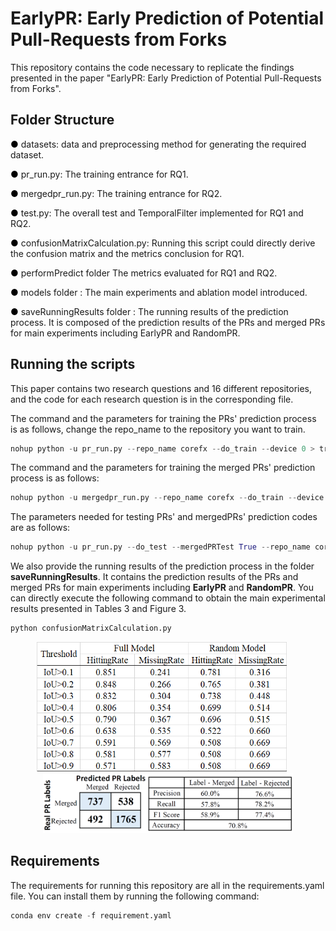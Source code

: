 # EarlyPR: Early Prediction of Potential Pull-Requests from Forks
This repository contains the code necessary to replicate the findings presented in the paper "EarlyPR: Early Prediction of Potential Pull-Requests from Forks".

## Folder Structure
<span style="color:black">●</span> datasets: data and preprocessing method for generating the required dataset.

<span style="color:black">●</span> pr_run.py: The training entrance for RQ1.

<span style="color:black">●</span> mergedpr_run.py: The training entrance for RQ2.

<span style="color:black">●</span> test.py: The overall test and TemporalFilter implemented  for RQ1 and RQ2.

<span style="color:black">●</span> confusionMatrixCalculation.py: Running this script could directly derive the confusion matrix and the metrics conclusion for RQ1.

<span style="color:black">●</span> performPredict folder The metrics evaluated for RQ1 and RQ2.

<span style="color:black">●</span> models folder : The main experiments and ablation model introduced.

<span style="color:black">●</span> saveRunningResults folder : The running results of the prediction process. It is composed of the prediction results of the PRs and merged PRs for main experiments including EarlyPR and RandomPR.

## Running the scripts
This paper contains two research questions and 16 different repositories, and the code for each research question is in the corresponding file.

The command and the parameters for training the PRs' prediction process is as follows, change the repo_name to the repository you want to train.
```python
nohup python -u pr_run.py --repo_name corefx --do_train --device 0 > trainCorefx.log 2>&1 &
```
The command and the parameters for training the merged PRs' prediction process is as follows:
```python
nohup python -u mergedpr_run.py --repo_name corefx --do_train --device 0 > trainMergeCorefx.log 2>&1 &
```
The parameters needed for testing  PRs' and mergedPRs' prediction codes are as follows:
```python
nohup python -u pr_run.py --do_test --mergedPRTest True --repo_name corefx  --modelPath "output/pr_output/servo/"  --MPmodelPath "output/mergepr_output/servo/" > TestCorefx.log 2>&1 &
```
We also provide the running results of the prediction process in the folder **saveRunningResults**. 
It contains the prediction results of the PRs and merged PRs for main experiments including **EarlyPR** and **RandomPR**. 
You can directly execute the following command to obtain the main experimental results presented in Tables 3 and Figure 3.
```python
python confusionMatrixCalculation.py
```
<p align="center"> <img src="Tables/img.png" width="400"/> &nbsp;&nbsp;&nbsp;&nbsp; <img src="Tables/img_1.png" width="400"/> </p>

## Requirements
The requirements for running this repository are all in the requirements.yaml file. You can install them by running the following command:
```python
conda env create -f requirement.yaml
```